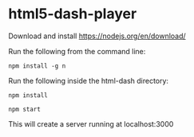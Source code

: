 # html5-dash-player

Download and install https://nodejs.org/en/download/

Run the following from the command line: 

    npm install -g n

Run the following inside the html-dash directory: 

    npm install 

    npm start
    
This will create a server running at localhost:3000



